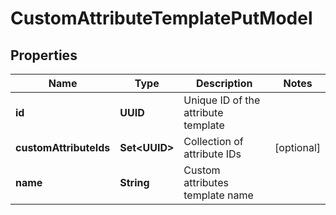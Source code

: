 

# CustomAttributeTemplatePutModel


## Properties

| Name | Type | Description | Notes |
|------------ | ------------- | ------------- | -------------|
|**id** | **UUID** | Unique ID of the attribute template |  |
|**customAttributeIds** | **Set&lt;UUID&gt;** | Collection of attribute IDs |  [optional] |
|**name** | **String** | Custom attributes template name |  |



